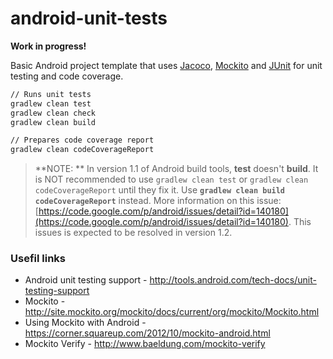 # android-unit-tests

**Work in progress!**

Basic Android project template that uses [Jacoco](https://github.com/jacoco/jacoco), [Mockito](https://code.google.com/p/mockito/) and [JUnit](http://junit.org/) for unit testing and code coverage. 
  
```sh
// Runs unit tests
gradlew clean test
gradlew clean check
gradlew clean build

// Prepares code coverage report
gradlew clean codeCoverageReport
```

> **NOTE: ** In version 1.1 of Android build tools, **test** doesn't **build**. It is NOT recommended to use `gradlew clean test` or `gradlew clean codeCoverageReport` until they fix it. Use **`gradlew clean build codeCoverageReport`** instead. More information on this issue: [https://code.google.com/p/android/issues/detail?id=140180](https://code.google.com/p/android/issues/detail?id=140180). This issues is expected to be resolved in version 1.2.

### Usefil links
* Android unit testing support - http://tools.android.com/tech-docs/unit-testing-support
* Mockito - http://site.mockito.org/mockito/docs/current/org/mockito/Mockito.html
* Using Mockito with Android - https://corner.squareup.com/2012/10/mockito-android.html
* Mockito Verify - http://www.baeldung.com/mockito-verify
